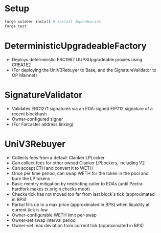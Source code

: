 # Setup

```bash
forge soldeer install # install dependencies
forge test
```

# DeterministicUpgradeableFactory

- Deploys deterministic ERC1967 UUPSUpgradeable proxies using CREATE2
- (For deploying the UniV3Rebuyer to Base, and the SignatureValidator to OP Mainnet)

# SignatureValidator

- Validates ERC1271 signatures via an EOA-signed EIP712 signature of a recent blockhash
- Owner-configured signer
- (For Farcaster address linking)

# UniV3Rebuyer

 
- Collects fees from a default Clanker LPLocker
- Can collect fees for other owned Clanker LPLockers, including V2
- Can accept ETH and convert it to WETH
- Once per time period, can swap WETH for the token in the pool and burn the LP tokens
- Basic reentry mitigation by restricting caller to EOAs (until Pectra hardfork makes tx.origin checks moot)
- Checks tick has not moved too far from last block's tick (approximated in BPS)
- Partial fills up to a max price (approximated in BPS) when liquidity at current tick is low
- Owner-configurable WETH limit per-swap
- Owner-set swap interval period
- Owner-set max deviation from current tick (approximated in BPS)


